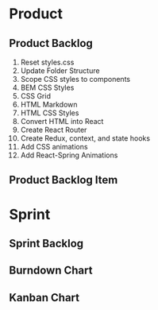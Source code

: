 # Product

## Product Backlog

1. Reset styles.css
2. Update Folder Structure
3. Scope CSS styles to components
4. BEM CSS Styles
5. CSS Grid
6. HTML Markdown
7. HTML CSS Styles
8. Convert HTML into React
9. Create React Router
10. Create Redux, context, and state hooks
11. Add CSS animations
12. Add React-Spring Animations

## Product Backlog Item

# Sprint

## Sprint Backlog

## Burndown Chart

## Kanban Chart
